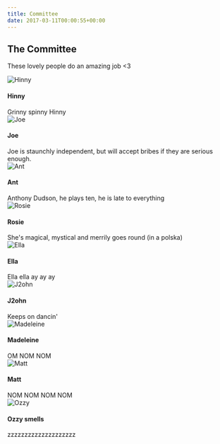 ```yaml
---
title: Committee
date: 2017-03-11T00:00:55+00:00
---
```



<h2>The Committee</h2>

<p>These lovely people do an amazing job &lt;3 </p>

<div class="media">
    <div class="media-left">
        <img src="http://placekitten.com/150/150" alt="Hinny">
    </div>
    <div class="media-body">
        <h4 class="media-heading">Hinny</h4>
        Grinny spinny Hinny
    </div>
</div>

<div class="media">
    <div class="media-left">
        <img src="http://placekitten.com/151/149" alt="Joe">
    </div>
    <div class="media-body">
        <h4 class="media-heading">Joe</h4>
        Joe is staunchly independent, but will accept bribes if they are serious enough.
    </div>
</div>


<div class="media">
    <div class="media-left">
        <img src="http://placekitten.com/150/153" alt="Ant">
    </div>
    <div class="media-body">
        <h4 class="media-heading">Ant</h4>
        Anthony Dudson, he plays ten, he is late to everything
    </div>
</div>


<div class="media">
    <div class="media-left">
        <img src="http://placekitten.com/151/152" alt="Rosie">
    </div>
    <div class="media-body">
        <h4 class="media-heading">Rosie</h4>
        She's magical, mystical and merrily goes round (in a polska)
    </div>
</div>


<div class="media">
    <div class="media-left">
        <img src="http://placekitten.com/152/150" alt="Ella">
    </div>
    <div class="media-body">
        <h4 class="media-heading">Ella</h4>
        Ella ella ay ay ay
    </div>
</div>


<div class="media">
    <div class="media-left">
        <img src="http://placekitten.com/151/147" alt="J2ohn">
    </div>
    <div class="media-body">
        <h4 class="media-heading">J2ohn</h4>
        Keeps on dancin'
    </div>
</div>

<div class="media">
    <div class="media-left">
        <img src="http://placekitten.com/150/149" alt="Madeleine">
    </div>
    <div class="media-body">
        <h4 class="media-heading">Madeleine</h4>
        OM NOM NOM
    </div>
</div>
<div class="media">
    <div class="media-left">
        <img src="http://placekitten.com/151/151" alt="Matt">
    </div>
    <div class="media-body">
        <h4 class="media-heading">Matt</h4>
        NOM NOM NOM NOM
    </div>
</div>
                
<div class="media">
    <div class="media-left">
        <img src="http://placekitten.com/152/149" alt="Ozzy">
    </div>
    <div class="media-body">
        <h4 class="media-heading">Ozzy smells</h4>
        zzzzzzzzzzzzzzzzzzzz
    </div>
</div>



